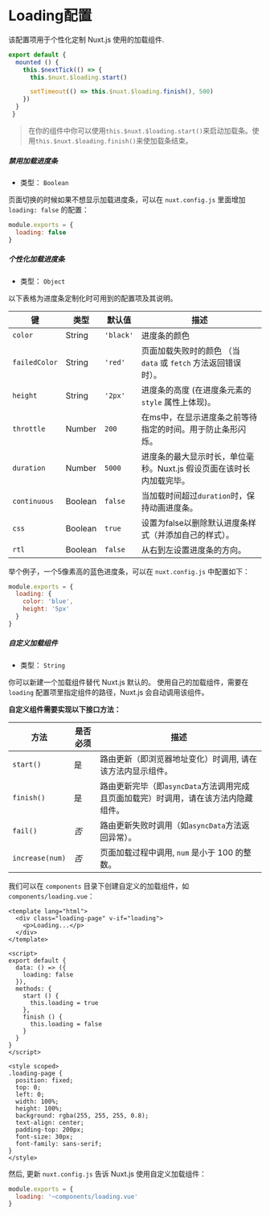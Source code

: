 # Loading配置

该配置项用于个性化定制 Nuxt.js 使用的加载组件.

```js
export default {
  mounted () {
    this.$nextTick(() => {
      this.$nuxt.$loading.start()

      setTimeout(() => this.$nuxt.$loading.finish(), 500)
    })
  }
 }
```

> 在你的组件中你可以使用`this.$nuxt.$loading.start()`来启动加载条。使用`this.$nuxt.$loading.finish()`来使加载条结束。

##### 禁用加载进度条

- 类型： `Boolean`

页面切换的时候如果不想显示加载进度条，可以在 `nuxt.config.js` 里面增加 `loading: false` 的配置：

```js
module.exports = {
  loading: false
}
```

##### 个性化加载进度条

- 类型： `Object`

以下表格为进度条定制化时可用到的配置项及其说明。

| 键            | 类型    | 默认值    | 描述                                                         |
| ------------- | ------- | --------- | ------------------------------------------------------------ |
| `color`       | String  | `'black'` | 进度条的颜色                                                 |
| `failedColor` | String  | `'red'`   | 页面加载失败时的颜色 （当 `data` 或 `fetch` 方法返回错误时）。 |
| `height`      | String  | `'2px'`   | 进度条的高度 (在进度条元素的 `style` 属性上体现)。           |
| `throttle`    | Number  | `200`     | 在ms中，在显示进度条之前等待指定的时间。用于防止条形闪烁。   |
| `duration`    | Number  | `5000`    | 进度条的最大显示时长，单位毫秒。Nuxt.js 假设页面在该时长内加载完毕。 |
| `continuous`  | Boolean | `false`   | 当加载时间超过`duration`时，保持动画进度条。                 |
| `css`         | Boolean | `true`    | 设置为false以删除默认进度条样式（并添加自己的样式）。        |
| `rtl`         | Boolean | `false`   | 从右到左设置进度条的方向。                                   |

举个例子，一个5像素高的蓝色进度条，可以在 `nuxt.config.js` 中配置如下：

```js
module.exports = {
  loading: {
    color: 'blue',
    height: '5px'
  }
}
```

##### 自定义加载组件

- 类型： `String`

你可以新建一个加载组件替代 Nuxt.js 默认的。 使用自己的加载组件，需要在 `loading` 配置项里指定组件的路径，Nuxt.js 会自动调用该组件。

**自定义组件需要实现以下接口方法：**

| 方法            | 是否必须 | 描述                                                         |
| --------------- | -------- | ------------------------------------------------------------ |
| `start()`       | 是       | 路由更新（即浏览器地址变化）时调用, 请在该方法内显示组件。   |
| `finish()`      | 是       | 路由更新完毕（即`asyncData`方法调用完成且页面加载完）时调用，请在该方法内隐藏组件。 |
| `fail()`        | *否*     | 路由更新失败时调用（如`asyncData`方法返回异常）。            |
| `increase(num)` | *否*     | 页面加载过程中调用, `num` 是小于 100 的整数。                |

我们可以在 `components` 目录下创建自定义的加载组件，如 `components/loading.vue`：

```vue
<template lang="html">
  <div class="loading-page" v-if="loading">
    <p>Loading...</p>
  </div>
</template>

<script>
export default {
  data: () => ({
    loading: false
  }),
  methods: {
    start () {
      this.loading = true
    },
    finish () {
      this.loading = false
    }
  }
}
</script>

<style scoped>
.loading-page {
  position: fixed;
  top: 0;
  left: 0;
  width: 100%;
  height: 100%;
  background: rgba(255, 255, 255, 0.8);
  text-align: center;
  padding-top: 200px;
  font-size: 30px;
  font-family: sans-serif;
}
</style>
```

然后, 更新 `nuxt.config.js` 告诉 Nuxt.js 使用自定义加载组件：

```js
module.exports = {
  loading: '~components/loading.vue'
}
```

### 